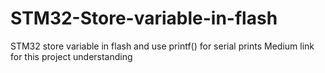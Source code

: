 # STM32-Store-variable-in-flash
STM32 store variable in flash and use printf() for serial prints
Medium link for this project understanding

